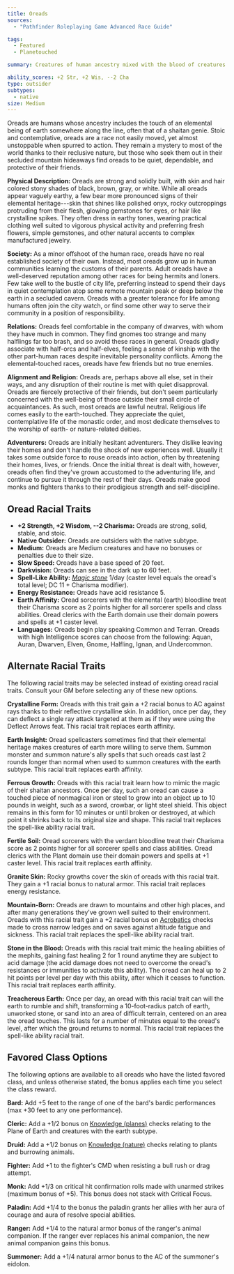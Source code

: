 ```yaml
---
title: Oreads
sources:
  - "Pathfinder Roleplaying Game Advanced Race Guide"

tags:
  - Featured
  - Planetouched

summary: Creatures of human ancestry mixed with the blood of creatures from the Plane of Earth, oreads are as strong and solid as stone. Often stubborn and steadfast, their unyielding nature makes it hard for them to get along with most races other than dwarves. Oreads make excellent warriors and sorcerers who can manipulate the raw power of stone and earth.

ability_scores: +2 Str, +2 Wis, --2 Cha
type: outsider
subtypes:
  - native
size: Medium
---
```


Oreads are humans whose ancestry includes the touch of an elemental being of earth somewhere along the line, often that of a shaitan genie. Stoic and contemplative, oreads are a race not easily moved, yet almost unstoppable when spurred to action. They remain a mystery to most of the world thanks to their reclusive nature, but those who seek them out in their secluded mountain hideaways find oreads to be quiet, dependable, and protective of their friends.

**Physical Description:** Oreads are strong and solidly built, with skin and hair colored stony shades of black, brown, gray, or white. While all oreads appear vaguely earthy, a few bear more pronounced signs of their elemental heritage---skin that shines like polished onyx, rocky outcroppings protruding from their flesh, glowing gemstones for eyes, or hair like crystalline spikes. They often dress in earthy tones, wearing practical clothing well suited to vigorous physical activity and preferring fresh flowers, simple gemstones, and other natural accents to complex manufactured jewelry.

**Society:** As a minor offshoot of the human race, oreads have no real established society of their own. Instead, most oreads grow up in human communities learning the customs of their parents. Adult oreads have a well-deserved reputation among other races for being hermits and loners. Few take well to the bustle of city life, preferring instead to spend their days in quiet contemplation atop some remote mountain peak or deep below the earth in a secluded cavern. Oreads with a greater tolerance for life among humans often join the city watch, or find some other way to serve their community in a position of responsibility.

**Relations:** Oreads feel comfortable in the company of dwarves, with whom they have much in common. They find gnomes too strange and many halflings far too brash, and so avoid these races in general. Oreads gladly associate with half-orcs and half-elves, feeling a sense of kinship with the other part-human races despite inevitable personality conflicts. Among the elemental-touched races, oreads have few friends but no true enemies.

**Alignment and Religion:** Oreads are, perhaps above all else, set in their ways, and any disruption of their routine is met with quiet disapproval. Oreads are fiercely protective of their friends, but don't seem particularly concerned with the well-being of those outside their small circle of acquaintances. As such, most oreads are lawful neutral. Religious life comes easily to the earth-touched. They appreciate the quiet, contemplative life of the monastic order, and most dedicate themselves to the worship of earth- or nature-related deities.

**Adventurers:** Oreads are initially hesitant adventurers. They dislike leaving their homes and don't handle the shock of new experiences well. Usually it takes some outside force to rouse oreads into action, often by threatening their homes, lives, or friends. Once the initial threat is dealt with, however, oreads often find they've grown accustomed to the adventuring life, and continue to pursue it through the rest of their days. Oreads make good monks and fighters thanks to their prodigious strength and self-discipline.

## Oread Racial Traits

- **+2 Strength, +2 Wisdom, --2 Charisma:** Oreads are strong, solid, stable, and stoic.
- **Native Outsider:** Oreads are outsiders with the native subtype.
- **Medium:** Oreads are Medium creatures and have no bonuses or penalties due to their size.
- **Slow Speed:** Oreads have a base speed of 20 feet.
- **Darkvision:** Oreads can see in the dark up to 60 feet.
- **Spell-Like Ability:** [*Magic stone*](/spells/magic-stone/) 1/day (caster level equals the oread's total level; DC 11 + Charisma modifier).
- **Energy Resistance:** Oreads have acid resistance 5.
- **Earth Affinity:** Oread sorcerers with the elemental (earth) bloodline treat their Charisma score as 2 points higher for all sorcerer spells and class abilities. Oread clerics with the Earth domain use their domain powers and spells at +1 caster level.
- **Languages:** Oreads begin play speaking Common and Terran. Oreads with high Intelligence scores can choose from the following: Aquan, Auran, Dwarven, Elven, Gnome, Halfling, Ignan, and Undercommon.

## Alternate Racial Traits

The following racial traits may be selected instead of existing oread racial traits. Consult your GM before selecting any of these new options.

**Crystalline Form:** Oreads with this trait gain a +2 racial bonus to AC against rays thanks to their reflective crystalline skin. In addition, once per day, they can deflect a single ray attack targeted at them as if they were using the Deflect Arrows feat. This racial trait replaces earth affinity.

**Earth Insight:** Oread spellcasters sometimes find that their elemental heritage makes creatures of earth more willing to serve them. Summon monster and summon nature's ally spells that such oreads cast last 2 rounds longer than normal when used to summon creatures with the earth subtype. This racial trait replaces earth affinity.

**Ferrous Growth:** Oreads with this racial trait learn how to mimic the magic of their shaitan ancestors. Once per day, such an oread can cause a touched piece of nonmagical iron or steel to grow into an object up to 10 pounds in weight, such as a sword, crowbar, or light steel shield. This object remains in this form for 10 minutes or until broken or destroyed, at which point it shrinks back to its original size and shape. This racial trait replaces the spell-like ability racial trait.

**Fertile Soil:** Oread sorcerers with the verdant bloodline treat their Charisma score as 2 points higher for all sorcerer spells and class abilities. Oread clerics with the Plant domain use their domain powers and spells at +1 caster level. This racial trait replaces earth affinity.

**Granite Skin:** Rocky growths cover the skin of oreads with this racial trait. They gain a +1 racial bonus to natural armor. This racial trait replaces energy resistance.

**Mountain-Born:** Oreads are drawn to mountains and other high places, and after many generations they've grown well suited to their environment. Oreads with this racial trait gain a +2 racial bonus on [Acrobatics](/skills/acrobatics/) checks made to cross narrow ledges and on saves against altitude fatigue and sickness. This racial trait replaces the spell-like ability racial trait.

**Stone in the Blood:** Oreads with this racial trait mimic the healing abilities of the mephits, gaining fast healing 2 for 1 round anytime they are subject to acid damage (the acid damage does not need to overcome the oread's resistances or immunities to activate this ability). The oread can heal up to 2 hit points per level per day with this ability, after which it ceases to function. This racial trait replaces earth affinity.

**Treacherous Earth:** Once per day, an oread with this racial trait can will the earth to rumble and shift, transforming a 10-foot-radius patch of earth, unworked stone, or sand into an area of difficult terrain, centered on an area the oread touches. This lasts for a number of minutes equal to the oread's level, after which the ground returns to normal. This racial trait replaces the spell-like ability racial trait.

## Favored Class Options

The following options are available to all oreads who have the listed favored class, and unless otherwise stated, the bonus applies each time you select the class reward.

**Bard:** Add +5 feet to the range of one of the bard's bardic performances (max +30 feet to any one performance).

**Cleric:** Add a +1/2 bonus on [Knowledge (planes)](/skills/knowledge-planes/) checks relating to the Plane of Earth and creatures with the earth subtype.

**Druid:** Add a +1/2 bonus on [Knowledge (nature)](/skills/knowledge-nature/) checks relating to plants and burrowing animals.

**Fighter:** Add +1 to the fighter's CMD when resisting a bull rush or drag attempt.

**Monk:** Add +1/3 on critical hit confirmation rolls made with unarmed strikes (maximum bonus of +5). This bonus does not stack with Critical Focus.

**Paladin:** Add +1/4 to the bonus the paladin grants her allies with her aura of courage and aura of resolve special abilities.

**Ranger:** Add +1/4 to the natural armor bonus of the ranger's animal companion. If the ranger ever replaces his animal companion, the new animal companion gains this bonus.

**Summoner:** Add a +1/4 natural armor bonus to the AC of the summoner's eidolon.
